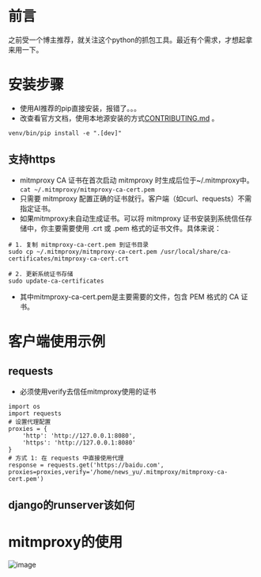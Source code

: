 # 前言
之前受一个博主推荐，就关注这个python的抓包工具。最近有个需求，才想起拿来用一下。

# 安装步骤
- 使用AI推荐的pip直接安装，报错了。。。
- 改查看官方文档，使用本地源安装的方式[CONTRIBUTING.md](https://github.com/mitmproxy/mitmproxy/blob/main/CONTRIBUTING.md) 。
```
venv/bin/pip install -e ".[dev]"
```

## 支持https
- mitmproxy CA 证书在首次启动 mitmproxy 时生成后位于~/.mitmproxy中。`cat ~/.mitmproxy/mitmproxy-ca-cert.pem`
- 只需要 mitmproxy 配置正确的证书就行。客户端（如curl、requests）不需指定证书。
- 如果mitmproxy未自动生成证书。可以将 mitmproxy 证书安装到系统信任存储中，你主要需要使用 .crt 或 .pem 格式的证书文件。具体来说：
```
# 1. 复制 mitmproxy-ca-cert.pem 到证书目录
sudo cp ~/.mitmproxy/mitmproxy-ca-cert.pem /usr/local/share/ca-certificates/mitmproxy-ca-cert.crt

# 2. 更新系统证书存储
sudo update-ca-certificates
```
- 其中mitmproxy-ca-cert.pem是主要需要的文件，包含 PEM 格式的 CA 证书。

# 客户端使用示例
## requests
- 必须使用verify去信任mitmproxy使用的证书
```
import os
import requests
# 设置代理配置
proxies = {
    'http': 'http://127.0.0.1:8080',
    'https': 'http://127.0.0.1:8080'
}
# 方式 1: 在 requests 中直接使用代理
response = requests.get('https://baidu.com', proxies=proxies,verify='/home/news_yu/.mitmproxy/mitmproxy-ca-cert.pem')
```

## django的runserver该如何


# mitmproxy的使用
![image](https://github.com/user-attachments/assets/b1440069-0200-4459-a43b-6be5b2620481)
